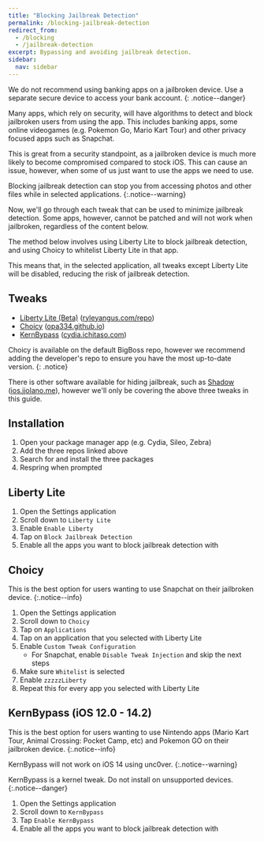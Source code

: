 ```yaml
---
title: "Blocking Jailbreak Detection"
permalink: /blocking-jailbreak-detection
redirect_from:
  - /blocking
  - /jailbreak-detection
excerpt: Bypassing and avoiding jailbreak detection.
sidebar:
  nav: sidebar
---
```


We do not recommend using banking apps on a jailbroken device. Use a separate secure device to access your bank account.
{: .notice--danger}

Many apps, which rely on security, will have algorithms to detect and block jailbroken users from using the app. This includes banking apps, some online videogames (e.g. Pokemon Go, Mario Kart Tour) and other privacy focused apps such as Snapchat.

This is great from a security standpoint, as a jailbroken device is much more likely to become compromised compared to stock iOS. This can cause an issue, however, when some of us just want to use the apps we need to use.

Blocking jailbreak detection can stop you from accessing photos and other files while in selected applications.
{:.notice--warning}

Now, we'll go through each tweak that can be used to minimize jailbreak detection. Some apps, however, cannot be patched and will not work when jailbroken, regardless of the content below.

The method below involves using Liberty Lite to block jailbreak detection, and using Choicy to whitelist Liberty Lite in that app.

This means that, in the selected application, all tweaks except Liberty Lite will be disabled, reducing the risk of jailbreak detection.

## Tweaks

- [Liberty Lite (Beta)](sileo://package/com.ryleyangus.libertylite.beta) ([ryleyangus.com/repo](sileo://source/https://ryleyangus.com/repo/))
- [Choicy](sileo://package/com.opa334.choicy) ([opa334.github.io](sileo://source/https://opa334.github.io/))
- [KernBypass](sileo://package/jp.akusio.kernbypass-unofficial) ([cydia.ichitaso.com](sileo://source/https://cydia.ichitaso.com/))

Choicy is available on the default BigBoss repo, however we recommend adding the developer's repo to ensure you have the most up-to-date version.
{: .notice}

There is other software available for hiding jailbreak, such as [Shadow](sileo://package/me.jjolano.shadow) ([ios.jjolano.me](sileo://source/https://ios.jjolano.me/)), however we'll only be covering the above three tweaks in this guide.

## Installation

1. Open your package manager app (e.g. Cydia, Sileo, Zebra)
1. Add the three repos linked above
1. Search for and install the three packages
1. Respring when prompted

## Liberty Lite

1. Open the Settings application
1. Scroll down to `Liberty Lite`
1. Enable `Enable Liberty`
1. Tap on `Block Jailbreak Detection`
1. Enable all the apps you want to block jailbreak detection with

## Choicy

This is the best option for users wanting to use Snapchat on their jailbroken device.
{:.notice--info}

1. Open the Settings application
1. Scroll down to `Choicy`
1. Tap on `Applications`
1. Tap on an application that you selected with Liberty Lite
1. Enable `Custom Tweak Configuration`
	- For Snapchat, enable `Disable Tweak Injection` and skip the next steps
1. Make sure `Whitelist` is selected
1. Enable `zzzzzLiberty`
1. Repeat this for every app you selected with Liberty Lite

## KernBypass (iOS 12.0 - 14.2)

This is the best option for users wanting to use Nintendo apps (Mario Kart Tour, Animal Crossing: Pocket Camp, etc) and Pokemon GO on their jailbroken device.
{:.notice--info}

KernBypass will not work on iOS 14 using unc0ver.
{:.notice--warning}

KernBypass is a kernel tweak. Do not install on unsupported devices.
{:.notice--danger}

1. Open the Settings application
1. Scroll down to `KernBypass`
1. Tap `Enable KernBypass`
1. Enable all the apps you want to block jailbreak detection with
